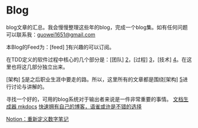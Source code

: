 # Blog

blog文章的汇总。我会慢慢整理这些年的blog，完成一个blog集。如有任何问题可以联系我：guowei1651@gmail.com

本Blog的Feed为：[feed] [1]有兴趣的可以订阅。

在TDD定义的软件过程中核心的几个部分是：[团队] [2]，[过程] [3]，[技术] [4]。在这里也将这几部分独立出来。

[架构] [5]是之后职业生涯中要走的路。所以，这里所有的文章都是围绕[架构] [5]进行讨论与讲解的。

[1]: https://guowei1651.gitbooks.io/blog/content/feed.xml "feed"
[2]: 团队/README.md "团队"
[3]: 过程/README.md "过程"
[4]: 技术/README.md "技术"
[5]: 架构/README.md "架构"


寻找一个好的，可用的blog系统对于输出者来说是一件非常重要的事情。
[文档生成器 mkdocs](https://segmentfault.com/a/1190000019360914)
[快速拥有自己的博客，语雀或许是不错的选择](https://sspai.com/post/57704)


[Notion：重新定义数字笔记](https://sspai.com/post/39694)
